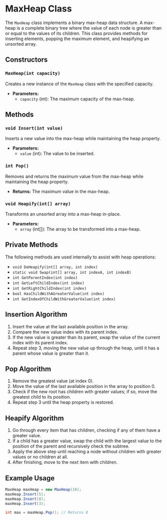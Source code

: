 # MaxHeap Class

The `MaxHeap` class implements a binary max-heap data structure. A max-heap is a complete binary tree where the value of each node is greater than or equal to the values of its children. This class provides methods for inserting elements, popping the maximum element, and heapifying an unsorted array.

## Constructors

### `MaxHeap(int capacity)`

Creates a new instance of the `MaxHeap` class with the specified capacity.

- **Parameters:**
  - `capacity` (int): The maximum capacity of the max-heap.

## Methods

### `void Insert(int value)`

Inserts a new value into the max-heap while maintaining the heap property.

- **Parameters:**
  - `value` (int): The value to be inserted.

### `int Pop()`

Removes and returns the maximum value from the max-heap while maintaining the heap property.

- **Returns:** The maximum value in the max-heap.

### `void Heapify(int[] array)`

Transforms an unsorted array into a max-heap in-place.

- **Parameters:**
  - `array` (int[]): The array to be transformed into a max-heap.

## Private Methods

The following methods are used internally to assist with heap operations:

- `void DoHeapify(int[] array, int index)`
- `static void Swap(int[] array, int indexA, int indexB)`
- `int GetParentIndex(int index)`
- `int GetLeftChildIndex(int index)`
- `int GetRightChildIndex(int index)`
- `bool HasChildWithAGreaterValue(int index)`
- `int GetIndexOfChildWithGreaterValue(int index)`

## Insertion Algorithm

1. Insert the value at the last available position in the array.
2. Compare the new value index with its parent index.
3. If the new value is greater than its parent, swap the value of the current index with its parent index.
4. Repeat step 3, moving the new value up through the heap, until it has a parent whose value is greater than it.

## Pop Algorithm

1. Remove the greatest value (at index 0).
2. Move the value of the last available position in the array to position 0.
3. Check if the new root has children with greater values; if so, move the greatest child to its position.
4. Repeat step 3 until the heap property is restored.

## Heapify Algorithm

1. Go through every item that has children, checking if any of them have a greater value.
2. If a child has a greater value, swap the child with the largest value to the position of the parent and recursively check the subtree.
3. Apply the above step until reaching a node without children with greater values or no children at all.
4. After finishing, move to the next item with children.

## Example Usage

```csharp
MaxHeap maxHeap = new MaxHeap(10);
maxHeap.Insert(5);
maxHeap.Insert(8);
maxHeap.Insert(3);

int max = maxHeap.Pop(); // Returns 8
